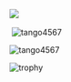 ![](https://komarev.com/ghpvc/?username=tango4567)

<p>&nbsp;<img align="center" src="https://github-readme-stats.vercel.app/api?username=tango4567&show_icons=true&locale=en", alt="tango4567" />
</p><p><img align="center" src="https://github-readme-streak-stats.herokuapp.com/?user=tango4567&" alt="tango4567" /></p>

![trophy](https://github-profile-trophy.vercel.app/?username=tango4567&theme=onedark)
